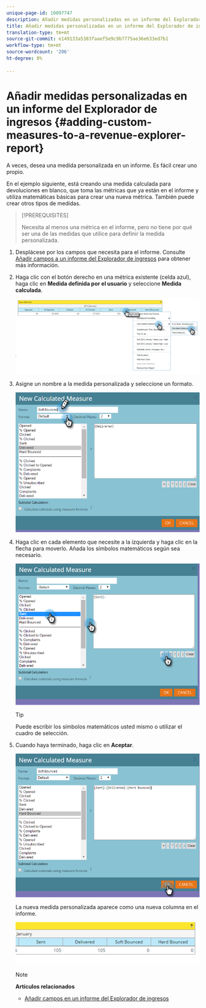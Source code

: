 ```yaml
---
unique-page-id: 10097747
description: Añadir medidas personalizadas en un informe del Explorador de ingresos - Documentos de marketing - Documentación del producto
title: Añadir medidas personalizadas en un informe del Explorador de ingresos
translation-type: tm+mt
source-git-commit: e149133a5383faaef5e9c9b7775ae36e633ed7b1
workflow-type: tm+mt
source-wordcount: '206'
ht-degree: 0%

---
```



# Añadir medidas personalizadas en un informe del Explorador de ingresos {#adding-custom-measures-to-a-revenue-explorer-report}

A veces, desea una medida personalizada en un informe. Es fácil crear uno propio.

En el ejemplo siguiente, está creando una medida calculada para devoluciones en blanco, que toma las métricas que ya están en el informe y utiliza matemáticas básicas para crear una nueva métrica. También puede crear otros tipos de medidas.

>[!PREREQUISITES]
>
>Necesita al menos una métrica en el informe, pero no tiene por qué ser una de las medidas que utilice para definir la medida personalizada.

1. Desplácese por los campos que necesita para el informe. Consulte [Añadir campos a un informe del Explorador de ingresos](adding-fields-to-a-revenue-explorer-report.md) para obtener más información.
1. Haga clic con el botón derecho en una métrica existente (celda azul), haga clic en **Medida definida por el usuario** y seleccione **Medida calculada**.

   ![](assets/image2016-1-26-11-3a7-3a49.png)

1. Asigne un nombre a la medida personalizada y seleccione un formato.

   ![](assets/image2016-1-26-11-3a26-3a23.png)

1. Haga clic en cada elemento que necesite a la izquierda y haga clic en la flecha para moverlo. Añada los símbolos matemáticos según sea necesario.

   ![](assets/image2016-1-26-11-3a16-3a55.png)

   >[!TIP]
   >
   >Puede escribir los símbolos matemáticos usted mismo o utilizar el cuadro de selección.

1. Cuando haya terminado, haga clic en **Aceptar**.

   ![](assets/image2016-1-26-11-3a37-3a27.png)

   La nueva medida personalizada aparece como una nueva columna en el informe.

   ![](assets/image2016-1-26-11-3a29-3a16.png)

   >[!NOTE]
   >
   >**Artículos relacionados**
   >
   >    
   >    
   >    * [Añadir campos en un informe del Explorador de ingresos](adding-fields-to-a-revenue-explorer-report.md)


